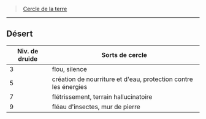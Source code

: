 ﻿---
!GenericItem
Id: druid_earth_hd.md#désert
ParentLink: druid_earth_hd.md#cercle-de-la-terre
Name: Désert
ParentName: Cercle de la terre
NameLevel: 2
Attributes:
  Name: Désert
  Markdown: >+
    ## <!--Name-->Désert<!--/Name-->


    |Niv. de druide|Sorts de cercle|

    |---|---|

    |3|flou, silence|

    |5|création de nourriture et d'eau, protection contre les énergies|

    |7|flétrissement, terrain hallucinatoire|

    |9|fléau d'insectes, mur de pierre|

AttributesDictionary: >+
  Name: Désert

  Markdown: >+

    ## <!--Name-->Désert<!--/Name-->





    |Niv. de druide|Sorts de cercle|



    |---|---|



    |3|flou, silence|



    |5|création de nourriture et d'eau, protection contre les énergies|



    |7|flétrissement, terrain hallucinatoire|



    |9|fléau d'insectes, mur de pierre|



---
> [Cercle de la terre](hd_druid_earth.md)

---

## Désert

|Niv. de druide|Sorts de cercle|
|---|---|
|3|flou, silence|
|5|création de nourriture et d'eau, protection contre les énergies|
|7|flétrissement, terrain hallucinatoire|
|9|fléau d'insectes, mur de pierre|

